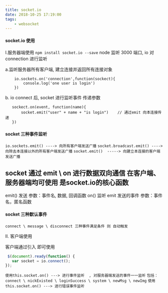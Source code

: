 ```yaml
---
title: socket.io
date: 2018-10-25 17:19:00
tags: 
    - websocket
---
```


#### socket.io 使用


Ⅰ.服务器端使用
``
npm install socket.io --save
``
node 监听 3000 端口, io 对 connection 进行监听

a.监听服务器所有客户端, 建立连接并返回所有连接对象
```node
	io.sockets.on('connection',function(sockect){
		console.log('one user is login')
	})
```

b.  io connect 后,  socket 进行监听事件 传递参数
 ```node
	sockect.on(event, function(name){
		socket.emit("user" + name + "is login")    // 通过emit 向本连接传递
	})
 ```
 <!-- more -->
#### socket 三种事件监听
``
io.sockets.emit() ----> 向所有客户端发送广播
``
``
socket.broadcast.emit() ----> 向除去本连接以外的所有客户端发送广播
``
``
socket.emit()  -----> 向建立本连接的客户端发送广播
``

## socket 通过 emit \ on 进行数据双向通信  在客户端、服务器端均可使用  是socket.io的核心函数
emit()  发送  参数：事件名, 数据, 回调函数
on()  监听 emit 发送的事件  参数：事件名，匿名函数

#### socket 三种默认事件
	connect \ message \ disconnect 三种事件满足条件 则 自动触发


Ⅱ. 客户端使用

客户端通过引入 <script src="/socket.io/socket.io.js"></script> 即可使用 
```javascript
 $(document).ready(function() {
   var socket = io.connect();
});
```
``
使用this.socket.on() ---> 进行事件监听  , 对服务器端发送的事件一一监听
``
``
包括：connect \ nickExisted \ loginSuccess \ system \ newMsg \ newImg
``
``
使用 this.socket.on() ---> 进行错误事件监听 
``